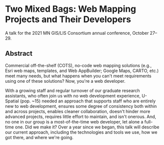 # Two Mixed Bags: Web Mapping Projects and Their Developers

A talk for the 2021 MN GIS/LIS Consortium annual conference, October 27–29.

## Abstract

Commercial off-the-shelf (COTS), no-code web mapping solutions (e.g., Esri web
maps, templates, and Web AppBuilder; Google Maps, CARTO, etc.) meet many needs,
but what happens when you can't meet requirements using one of these solutions?
Now, you're a web developer.

With a growing staff and regular turnover of our graduate research assistants,
who often join us with no web development experience, U-Spatial (pop. ~15)
needed an approach that supports staff who are entirely new to web development,
ensures some degree of consistency both within and across projects, enables
cleaner collaboration, doesn't hinder more advanced projects, requires little
effort to maintain, and isn't onerous. And, no one in our group is a
most-of-the-time web developer, let alone a full-time one. Did we make it? Over
a year since we began, this talk will describe our current approach, including
the technologies and tools we use, how we got there, and where we're going.
